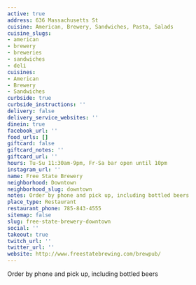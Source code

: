 ```yaml
---
active: true
address: 636 Massachusetts St
cuisine: American, Brewery, Sandwiches, Pasta, Salads
cuisine_slugs:
- american
- brewery
- breweries
- sandwiches
- deli
cuisines:
- American
- Brewery
- Sandwiches
curbside: true
curbside_instructions: ''
delivery: false
delivery_service_websites: ''
dinein: true
facebook_url: ''
food_urls: []
giftcard: false
giftcard_notes: ''
giftcard_url: ''
hours: Tu-Su 11:30am-9pm, Fr-Sa bar open until 10pm
instagram_url: ''
name: Free State Brewery
neighborhood: Downtown
neighborhood_slug: downtown
notes: Order by phone and pick up, including bottled beers
place_type: Restaurant
restaurant_phone: 785-843-4555
sitemap: false
slug: free-state-brewery-downtown
social: ''
takeout: true
twitch_url: ''
twitter_url: ''
website: http://www.freestatebrewing.com/brewpub/
---
```


Order by phone and pick up, including bottled beers
